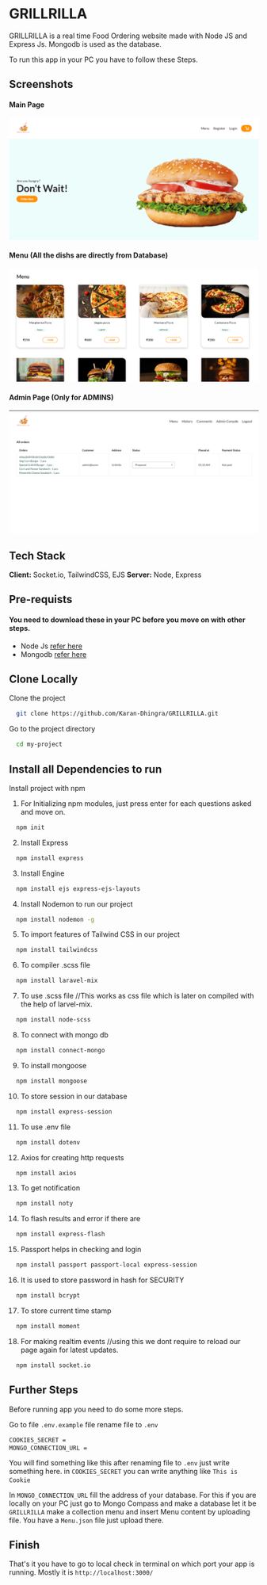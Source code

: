 # GRILLRILLA

GRILLRILLA is a real time Food Ordering website made with Node JS and Express Js.
Mongodb is used as the database.

To run this app in your PC you have to follow these Steps.

## Screenshots

#### Main Page

![App Screenshot 1](/public/img/screenshots/1.png?raw=true "Optional Title")

#### Menu (All the dishs are directly from Database)

![App Screenshot 2](/public/img/screenshots/2.png?raw=true "Optional Title")

#### Admin Page (Only for ADMINS)

![App Screenshot 3](/public/img/screenshots/3.png?raw=true "Optional Title")

## Tech Stack

**Client:** Socket.io, TailwindCSS, EJS
**Server:** Node, Express

## Pre-requists

#### You need to download these in your PC before you move on with other steps.

- Node Js [refer here](https://www.guru99.com/download-install-node-js.html)
- Mongodb [refer here](https://medium.com/@LondonAppBrewery/how-to-download-install-mongodb-on-windows-4ee4b3493514)

## Clone Locally

Clone the project

```bash
  git clone https://github.com/Karan-Dhingra/GRILLRILLA.git
```

Go to the project directory

```bash
  cd my-project
```

## Install all Dependencies to run

Install project with npm

1. For Initializing npm modules, just press enter for each questions asked and move on.

```bash
  npm init
```

2. Install Express

```bash
  npm install express
```

3. Install Engine

```bash
  npm install ejs express-ejs-layouts
```

4. Install Nodemon to run our project

```bash
  npm install nodemon -g
```

5. To import features of Tailwind CSS in our project

```bash
  npm install tailwindcss
```

6. To compiler .scss file

```bash
  npm install laravel-mix
```

7. To use .scss file //This works as css file which is later on compiled with the help of larvel-mix.

```bash
  npm install node-scss
```

8. To connect with mongo db

```bash
  npm install connect-mongo
```

9. To install mongoose

```bash
  npm install mongoose
```

10. To store session in our database

```bash
  npm install express-session
```

11. To use .env file

```bash
  npm install dotenv
```

12. Axios for creating http requests

```bash
  npm install axios
```

13. To get notification

```bash
  npm install noty
```

14. To flash results and error if there are

```bash
  npm install express-flash
```

15. Passport helps in checking and login

```bash
  npm install passport passport-local express-session
```

16. It is used to store password in hash for SECURITY

```bash
  npm install bcrypt
```

17. To store current time stamp

```bash
  npm install moment
```

18. For making realtim events //using this we dont require to reload our page again for latest updates.

```bash
  npm install socket.io
```

## Further Steps

Before running app you need to do some more steps.

Go to file `.env.example` file rename file to `.env`

```
COOKIES_SECRET =
MONGO_CONNECTION_URL =
```

You will find something like this after renaming file to `.env` just write something here.
in `COOKIES_SECRET` you can write anything like `This is Cookie`

In `MONGO_CONNECTION_URL` fill the address of your database. For this if you are
locally on your PC just go to Mongo Compass and make a database let it be `GRILLRILLA`
make a collection menu and insert Menu content by uploading file.
You have a `Menu.json` file just upload there.

## Finish

That's it you have to go to local check in terminal on which port your app is
running. Mostly it is `http://localhost:3000/`
